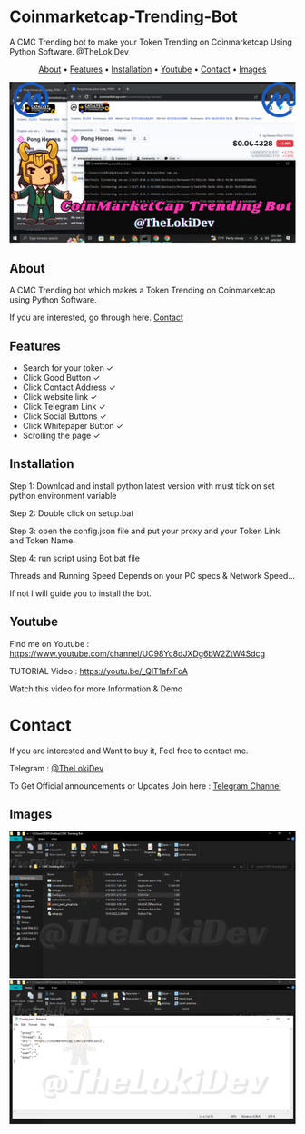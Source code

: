 # Coinmarketcap-Trending-Bot
A CMC Trending bot to make your Token Trending on Coinmarketcap Using Python Software. @TheLokiDev

</p>

<p align="center">
  <a href="#about">About</a>
  •
  <a href="#features">Features</a>
  •
  <a href="#installation">Installation</a>
  •
  <a href="#Youtube">Youtube</a>
  •
  <a href="#Contact">Contact</a>
  •
  <a href="#Images">Images</a>
</p>

<p align="center"><a href="https://youtu.be/_QlT1afxFoA" target="_blank"><img src="https://github.com/TheLokiDev/Coinmarketcap-Trending-Bot/blob/main/Thumbnail.png?raw=true"></a></p>

## About
A CMC Trending bot which makes a Token Trending on Coinmarketcap using Python Software.

If you are interested, go through here. <a href="#Contact">Contact</a>

## Features
- Search for your token ✓
- Click Good Button ✓
- Click Contact Address ✓
- Click website link ✓
- Click Telegram Link ✓
- Click Social Buttons ✓
- Click Whitepaper Button ✓
- Scrolling the page ✓

## Installation
Step 1: Download and install python latest version with must tick on set python environment variable

Step 2: Double click on setup.bat

Step 3: open the config.json file and put your proxy and your Token Link and Token Name.

Step 4: run script using Bot.bat file

Threads and Running Speed Depends on your PC specs & Network Speed...

If not I will guide you to install the bot.

## Youtube
Find me on Youtube : https://www.youtube.com/channel/UC98Yc8dJXDg6bW2ZtW4Sdcg

TUTORIAL Video : https://youtu.be/_QlT1afxFoA

Watch this video for more Information & Demo 

# Contact
If you are interested and Want to buy it, Feel free to contact me.

Telegram : [@TheLokiDev](https://t.me/TheLokiDev)

To Get Official announcements or Updates Join here : [Telegram Channel](https://t.me/TheLokiDev_Channel)


## Images
![CMC Trending Bot](https://github.com/TheLokiDev/Coinmarketcap-Trending-Bot/blob/main/1.png)
![CMC Trending Config File](https://github.com/TheLokiDev/Coinmarketcap-Trending-Bot/blob/main/2.png)
